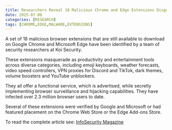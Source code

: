 ```yaml
---
title: Researchers Reveal 18 Malicious Chrome and Edge Extensions Disguised as Everyday Tools
date: 2025-07-08
categories: [RESEARCH]
tags: [CHROME,EDGE,MALWARE,EXTENSIONS]
---
```


A set of 18 malicious browser extensions that are still available to download on Google Chrome and Microsoft Edge have been identified by a team of security researchers at Koi Security. 

These extensions masquerade as productivity and entertainment tools across diverse categories, including emoji keyboards, weather forecasts, video speed controllers, VPN proxies for Discord and TikTok, dark themes, volume boosters and YouTube unblockers. 

They all offer a functional service, which is advertised, while secretly implementing browser surveillance and hijacking capabilities. They have infected over 2.3 million browser users to date. 

Several of these extensions were verified by Google and Microsoft or had featured placement on the Chrome Web Store or the Edge Add-ons Store. 

To read the complete article see:
[InfoSecurity Magazine](https://www.infosecurity-magazine.com/news/18-malicious-chrome-edge-extensions/)
